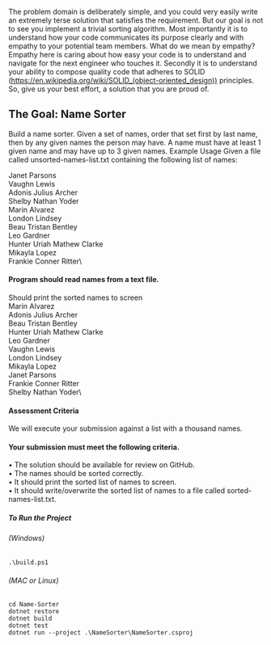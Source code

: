 The problem domain is deliberately simple, and you could very easily write an extremely terse solution
that satisfies the requirement. But our goal is not to see you implement a trivial sorting algorithm. Most
importantly it is to understand how your code communicates its purpose clearly and with empathy to
your potential team members. What do we mean by empathy? Empathy here is caring about how easy
your code is to understand and navigate for the next engineer who touches it. Secondly it is to
understand your ability to compose quality code that adheres to SOLID
(https://en.wikipedia.org/wiki/SOLID_(object-oriented_design)) principles.
So, give us your best effort, a solution that you are proud of.

## The Goal: Name Sorter
Build a name sorter. Given a set of names, order that set first by last name, then by any given names the
person may have. A name must have at least 1 given name and may have up to 3 given names. Example
Usage Given a file called unsorted-names-list.txt containing the following list of names:

 Janet Parsons\
 Vaughn Lewis\
 Adonis Julius Archer\
 Shelby Nathan Yoder\
 Marin Alvarez\
 London Lindsey\
 Beau Tristan Bentley\
 Leo Gardner\
 Hunter Uriah Mathew Clarke\
 Mikayla Lopez\
 Frankie Conner Ritter\

#### Program should read names from a text file.
Should print the sorted names to screen\
Marin Alvarez\
Adonis Julius Archer\
Beau Tristan Bentley\
Hunter Uriah Mathew Clarke\
Leo Gardner\
Vaughn Lewis\
London Lindsey\
Mikayla Lopez\
Janet Parsons\
Frankie Conner Ritter\
Shelby Nathan Yoder\

#### Assessment Criteria
We will execute your submission against a list with a thousand names.
#### Your submission must meet the following criteria.
• The solution should be available for review on GitHub.\
• The names should be sorted correctly.\
• It should print the sorted list of names to screen.\
• It should write/overwrite the sorted list of names to a file called sorted-names-list.txt.
##### To Run the Project
###### (Windows)
```
.\build.ps1 

```
###### (MAC or Linux)
```
cd Name-Sorter
dotnet restore
dotnet build
dotnet test
dotnet run --project .\NameSorter\NameSorter.csproj 
```
